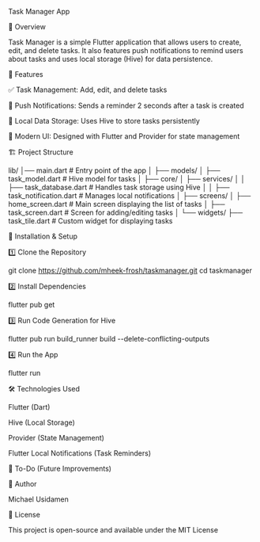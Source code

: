 Task Manager App

📌 Overview

Task Manager is a simple Flutter application that allows users to create, edit, and delete tasks. It also features push notifications to remind users about tasks and uses local storage (Hive) for data persistence.

🎯 Features

✅ Task Management: Add, edit, and delete tasks

🔔 Push Notifications: Sends a reminder 2 seconds after a task is created

💾 Local Data Storage: Uses Hive to store tasks persistently

🎨 Modern UI: Designed with Flutter and Provider for state management

🏗️ Project Structure

lib/
│── main.dart              # Entry point of the app
│
├── models/
│   ├── task_model.dart    # Hive model for tasks
│
├── core/
│   ├── services/
│   │   ├── task_database.dart   # Handles task storage using Hive
│   │   ├── task_notification.dart  # Manages local notifications
│
├── screens/
│   ├── home_screen.dart   # Main screen displaying the list of tasks
│   ├── task_screen.dart   # Screen for adding/editing tasks
│
└── widgets/
    ├── task_tile.dart     # Custom widget for displaying tasks

🚀 Installation & Setup

1️⃣ Clone the Repository

git clone https://github.com/mheek-frosh/taskmanager.git
cd taskmanager

2️⃣ Install Dependencies

flutter pub get

3️⃣ Run Code Generation for Hive

flutter pub run build_runner build --delete-conflicting-outputs

4️⃣ Run the App

flutter run

🛠️ Technologies Used

Flutter (Dart)

Hive (Local Storage)

Provider (State Management)

Flutter Local Notifications (Task Reminders)

📌 To-Do (Future Improvements)



📝 Author

Michael Usidamen

📜 License

This project is open-source and available under the MIT License
